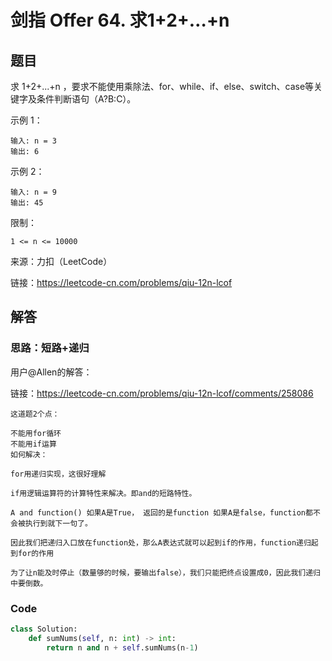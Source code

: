 # 剑指 Offer 64. 求1+2+…+n

## 题目

求 1+2+...+n ，要求不能使用乘除法、for、while、if、else、switch、case等关键字及条件判断语句（A?B:C）。

示例 1：

    输入: n = 3
    输出: 6
  
示例 2：

    输入: n = 9
    输出: 45


限制：

    1 <= n <= 10000

来源：力扣（LeetCode）

链接：https://leetcode-cn.com/problems/qiu-12n-lcof

## 解答

### 思路：短路+递归

用户@Allen的解答：

链接：https://leetcode-cn.com/problems/qiu-12n-lcof/comments/258086

    这道题2个点：

    不能用for循环
    不能用if运算
    如何解决：

    for用递归实现，这很好理解

    if用逻辑运算符的计算特性来解决。即and的短路特性。

    A and function() 如果A是True， 返回的是function 如果A是false，function都不会被执行到就下一句了。

    因此我们把递归入口放在function处，那么A表达式就可以起到if的作用，function递归起到for的作用

    为了让n能及时停止（数量够的时候，要输出false），我们只能把终点设置成0，因此我们递归中要倒数。

### Code

```python
class Solution:
    def sumNums(self, n: int) -> int:
        return n and n + self.sumNums(n-1)
    

```
